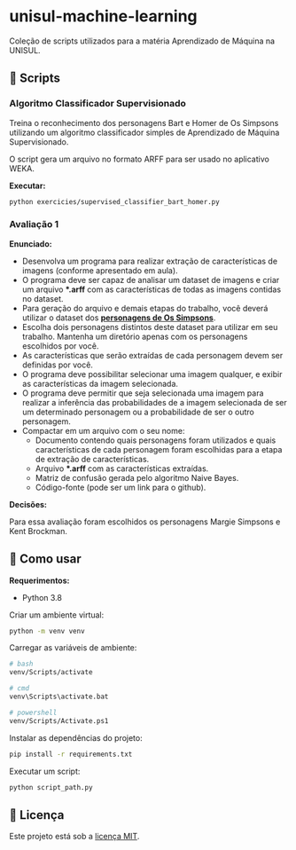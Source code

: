 # unisul-machine-learning

Coleção de scripts utilizados para a matéria Aprendizado de Máquina na UNISUL.

## 📜 Scripts

### Algoritmo Classificador Supervisionado

Treina o reconhecimento dos personagens Bart e Homer de Os Simpsons utilizando um algoritmo classificador simples de Aprendizado de Máquina Supervisionado.

O script gera um arquivo no formato ARFF para ser usado no aplicativo WEKA.

**Executar:**

```sh
python exercicies/supervised_classifier_bart_homer.py
```

### Avaliação 1

**Enunciado:**

-   Desenvolva um programa para realizar extração de características de imagens (conforme apresentado em aula).
-   O programa deve ser capaz de analisar um dataset de imagens e criar um arquivo **\*.arff** com as características de todas as imagens contidas no dataset.
-   Para geração do arquivo e demais etapas do trabalho, você deverá utilizar o dataset dos **[personagens de Os Simpsons](https://www.kaggle.com/alexattia/the-simpsons-characters-dataset)**.
-   Escolha dois personagens distintos deste dataset para utilizar em seu trabalho. Mantenha um diretório apenas com os personagens escolhidos por você.
-   As características que serão extraídas de cada personagem devem ser definidas por você.
-   O programa deve possibilitar selecionar uma imagem qualquer, e exibir as características da imagem selecionada.
-   O programa deve permitir que seja selecionada uma imagem para realizar a inferência das probabilidades de a imagem selecionada de ser um determinado personagem ou a probabilidade de ser o outro personagem.
-   Compactar em um arquivo com o seu nome:
    -   Documento contendo quais personagens foram utilizados e quais características de cada personagem foram escolhidas para a etapa de extração de características.
    -   Arquivo **\*.arff** com as características extraídas.
    -   Matriz de confusão gerada pelo algoritmo Naive Bayes.
    -   Código-fonte (pode ser um link para o github).

**Decisões:**

Para essa avaliação foram escolhidos os personagens Margie Simpsons e Kent Brockman.

## 🚀 Como usar

**Requerimentos:**

-   Python 3.8

Criar um ambiente virtual:

```sh
python -m venv venv
```

Carregar as variáveis de ambiente:

```sh
# bash
venv/Scripts/activate

# cmd
venv\Scripts\activate.bat

# powershell
venv/Scripts/Activate.ps1
```

Instalar as dependências do projeto:

```sh
pip install -r requirements.txt
```

Executar um script:

```sh
python script_path.py
```

## 🔑 Licença

Este projeto está sob a [licença MIT](LICENSE.md).

